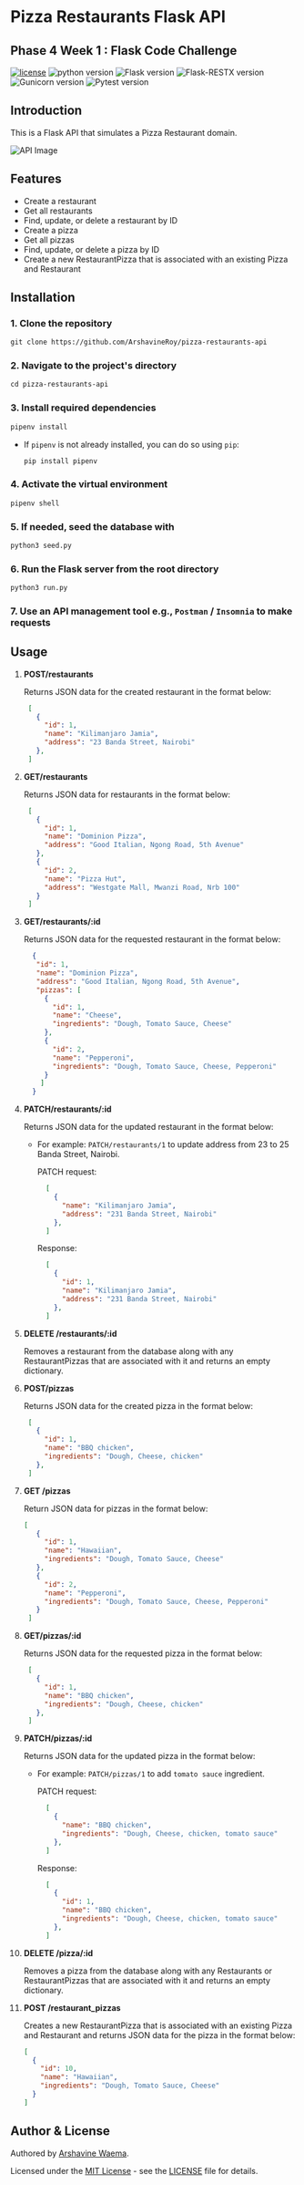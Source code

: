# Pizza Restaurants Flask API

## Phase 4 Week 1 : Flask Code Challenge

[![license](https://img.shields.io/badge/license-%20MIT%20-green.svg)](./LICENSE)
![python version](https://img.shields.io/badge/python-3.10.12-blue.svg)
![Flask version](https://img.shields.io/badge/flask-2.3.3-red.svg)
![Flask-RESTX version](https://img.shields.io/badge/Flask_RESTX-1.1.0-cyan.svg)
![Gunicorn version](https://img.shields.io/badge/gunicorn-21.2.0-orange.svg)
![Pytest version](https://img.shields.io/badge/pytest-7.4.2-white.svg)

## Introduction

This is a Flask API that simulates a Pizza Restaurant domain.

![API Image](image.png)

## Features

- Create a restaurant
- Get all restaurants
- Find, update, or delete a restaurant by ID
- Create a pizza
- Get all pizzas
- Find, update, or delete a pizza by ID
- Create a new RestaurantPizza that is associated with an existing Pizza and Restaurant

## Installation

### 1. Clone the repository

```txt
git clone https://github.com/ArshavineRoy/pizza-restaurants-api
```

### 2. Navigate to the project's directory

```txt
cd pizza-restaurants-api
```

### 3. Install required dependencies

```python
pipenv install
```

- If `pipenv` is not already installed, you can do so using `pip`:

  ```python
  pip install pipenv
  ```

### 4. Activate the virtual environment

```python
pipenv shell
```

### 5. If needed, seed the database with

```python
python3 seed.py
```

### 6. Run the Flask server from the root directory

```python
python3 run.py
```

### 7. Use an API management tool e.g., `Postman` / `Insomnia` to make requests

## Usage

1. **POST/restaurants**

   Returns JSON data for the created restaurant in the format below:

   ```JSON
    [
      {
        "id": 1,
        "name": "Kilimanjaro Jamia",
        "address": "23 Banda Street, Nairobi"
      },
    ]
   ```

1. **GET/restaurants**

   Returns JSON data for restaurants in the format below:

   ```JSON
    [
      {
        "id": 1,
        "name": "Dominion Pizza",
        "address": "Good Italian, Ngong Road, 5th Avenue"
      },
      {
        "id": 2,
        "name": "Pizza Hut",
        "address": "Westgate Mall, Mwanzi Road, Nrb 100"
      }
    ]
   ```

1. **GET/restaurants/:id**

   Returns JSON data for the requested restaurant in the format below:

   ```JSON
     {
      "id": 1,
      "name": "Dominion Pizza",
      "address": "Good Italian, Ngong Road, 5th Avenue",
      "pizzas": [
        {
          "id": 1,
          "name": "Cheese",
          "ingredients": "Dough, Tomato Sauce, Cheese"
        },
        {
          "id": 2,
          "name": "Pepperoni",
          "ingredients": "Dough, Tomato Sauce, Cheese, Pepperoni"
        }
       ]
     }
   ```

1. **PATCH/restaurants/:id**

   Returns JSON data for the updated restaurant in the format below:

   - For example: `PATCH/restaurants/1` to update address from 23 to 25 Banda Street, Nairobi.

     PATCH request:

     ```JSON
       [
         {
           "name": "Kilimanjaro Jamia",
           "address": "231 Banda Street, Nairobi"
         },
       ]
     ```

     Response:

     ```JSON
       [
         {
           "id": 1,
           "name": "Kilimanjaro Jamia",
           "address": "231 Banda Street, Nairobi"
         },
       ]
     ```

1. **DELETE /restaurants/:id**

   Removes a restaurant from the database along with any RestaurantPizzas that are associated with it and returns an empty dictionary.

1. **POST/pizzas**

   Returns JSON data for the created pizza in the format below:

   ```JSON
    [
      {
        "id": 1,
        "name": "BBQ chicken",
        "ingredients": "Dough, Cheese, chicken"
      },
    ]
   ```

1. **GET /pizzas**

   Return JSON data for pizzas in the format below:

   ```JSON
   [
      {
        "id": 1,
        "name": "Hawaiian",
        "ingredients": "Dough, Tomato Sauce, Cheese"
      },
      {
        "id": 2,
        "name": "Pepperoni",
        "ingredients": "Dough, Tomato Sauce, Cheese, Pepperoni"
      }
    ]
   ```

1. **GET/pizzas/:id**

   Returns JSON data for the requested pizza in the format below:

   ```JSON
    [
      {
        "id": 1,
        "name": "BBQ chicken",
        "ingredients": "Dough, Cheese, chicken"
      },
    ]
   ```

1. **PATCH/pizzas/:id**

   Returns JSON data for the updated pizza in the format below:

   - For example: `PATCH/pizzas/1` to add `tomato sauce` ingredient.

     PATCH request:

     ```JSON
       [
         {
           "name": "BBQ chicken",
           "ingredients": "Dough, Cheese, chicken, tomato sauce"
         },
       ]
     ```

     Response:

     ```JSON
       [
         {
           "id": 1,
           "name": "BBQ chicken",
           "ingredients": "Dough, Cheese, chicken, tomato sauce"
         },
       ]
     ```

1. **DELETE /pizza/:id**

   Removes a pizza from the database along with any Restaurants or RestaurantPizzas that are associated with it and returns an empty dictionary.

1. **POST /restaurant_pizzas**

   Creates a new RestaurantPizza that is associated with an existing Pizza and Restaurant and returns JSON data for the pizza in the format below:

   ```JSON
   [
     {
       "id": 10,
       "name": "Hawaiian",
       "ingredients": "Dough, Tomato Sauce, Cheese"
     }
   ]
   ```

## Author & License

Authored by [Arshavine Waema](https://github.com/ArshavineRoy).

Licensed under the [MIT License](LICENSE) - see the [LICENSE](LICENSE) file for details.
